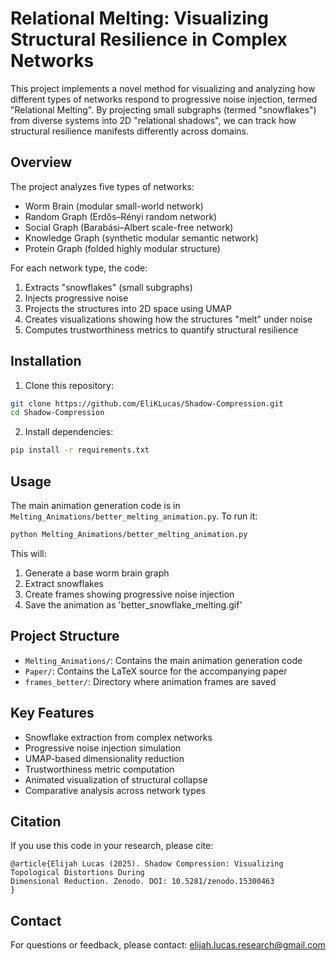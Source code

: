 # Relational Melting: Visualizing Structural Resilience in Complex Networks

This project implements a novel method for visualizing and analyzing how different types of networks respond to progressive noise injection, termed "Relational Melting". By projecting small subgraphs (termed "snowflakes") from diverse systems into 2D "relational shadows", we can track how structural resilience manifests differently across domains.

## Overview

The project analyzes five types of networks:
- Worm Brain (modular small-world network)
- Random Graph (Erdős–Rényi random network)
- Social Graph (Barabási–Albert scale-free network)
- Knowledge Graph (synthetic modular semantic network)
- Protein Graph (folded highly modular structure)

For each network type, the code:
1. Extracts "snowflakes" (small subgraphs)
2. Injects progressive noise
3. Projects the structures into 2D space using UMAP
4. Creates visualizations showing how the structures "melt" under noise
5. Computes trustworthiness metrics to quantify structural resilience

## Installation

1. Clone this repository:
```bash
git clone https://github.com/EliKLucas/Shadow-Compression.git
cd Shadow-Compression
```

2. Install dependencies:
```bash
pip install -r requirements.txt
```

## Usage

The main animation generation code is in `Melting_Animations/better_melting_animation.py`. To run it:

```bash
python Melting_Animations/better_melting_animation.py
```

This will:
1. Generate a base worm brain graph
2. Extract snowflakes
3. Create frames showing progressive noise injection
4. Save the animation as 'better_snowflake_melting.gif'

## Project Structure

- `Melting_Animations/`: Contains the main animation generation code
- `Paper/`: Contains the LaTeX source for the accompanying paper
- `frames_better/`: Directory where animation frames are saved

## Key Features

- Snowflake extraction from complex networks
- Progressive noise injection simulation
- UMAP-based dimensionality reduction
- Trustworthiness metric computation
- Animated visualization of structural collapse
- Comparative analysis across network types

## Citation

If you use this code in your research, please cite:

```
@article{Elijah Lucas (2025). Shadow Compression: Visualizing Topological Distortions During
Dimensional Reduction. Zenodo. DOI: 10.5281/zenodo.15300463
}
```

## Contact

For questions or feedback, please contact: elijah.lucas.research@gmail.com 
